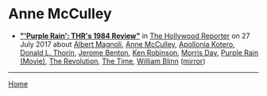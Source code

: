 # Anne McCulley

 - [**"'Purple Rain': THR's 1984 Review"**](https://www.hollywoodreporter.com/review/purple-rain-review-1984-movie-1024852) in [The Hollywood Reporter](https://www.hollywoodreporter.com/) on 27 July 2017 about [Albert Magnoli](https://bjmdotnet.github.io/pr1nc3/topics/albert-magnoli/), [Anne McCulley](https://bjmdotnet.github.io/pr1nc3/topics/anne-mcculley/), [Apollonia Kotero](https://bjmdotnet.github.io/pr1nc3/topics/apollonia-kotero/), [Donald L. Thorin](https://bjmdotnet.github.io/pr1nc3/topics/donald-l-thorin/), [Jerome Benton](https://bjmdotnet.github.io/pr1nc3/topics/jerome-benton/), [Ken Robinson](https://bjmdotnet.github.io/pr1nc3/topics/ken-robinson/), [Morris Day](https://bjmdotnet.github.io/pr1nc3/topics/morris-day/), [Purple Rain (Movie)](https://bjmdotnet.github.io/pr1nc3/topics/movie/purple-rain/), [The Revolution](https://bjmdotnet.github.io/pr1nc3/topics/the-revolution/), [The Time](https://bjmdotnet.github.io/pr1nc3/topics/the-time/), [William Blinn](https://bjmdotnet.github.io/pr1nc3/topics/william-blinn/) ([mirror](https://web.archive.org/web/*/https://www.hollywoodreporter.com/review/purple-rain-review-1984-movie-1024852))

----

[Home](../)
